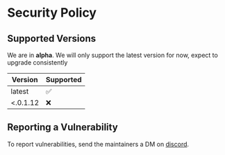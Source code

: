 # Security Policy

## Supported Versions

We are in **alpha**. We will only support the latest version for now, expect to upgrade consistently

| Version | Supported          |
| ------- | ------------------ |
| latest  | :white_check_mark: |
| <.0.1.12| :x:                |

## Reporting a Vulnerability

To report vulnerabilities, send the maintainers a DM on [discord](https://discord.gg/myWacjdb5S).
